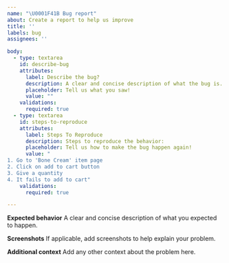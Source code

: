```yaml
---
name: "\U0001F41B Bug report"
about: Create a report to help us improve
title: ''
labels: bug
assignees: ''

body:
  - type: textarea
    id: describe-bug
    attributes:
      label: Describe the bug?
      description: A clear and concise description of what the bug is. If you for example disagree with what the name of an game item is please point out what you believe it should say.
      placeholder: Tell us what you saw!
      value: ""
    validations:
      required: true
  - type: textarea
    id: steps-to-reproduce
    attributes:
      label: Steps To Reproduce
      description: Steps to reproduce the behavior:
      placeholder: Tell us how to make the bug happen again!
      value: "
1. Go to 'Bone Cream' item page
2. Click on add to cart button
3. Give a quantity
4. It fails to add to cart"
    validations:
      required: true

---
```


<!--
Thank you for reporting issues!
Please make sure that you have looked at and read the "I found a Bug and I want to report it" section of the Contributing to AssistantNMS document: https://github.com/AssistantNMS/App/blob/main/.github/CONTRIBUTING.md
-->

**Expected behavior**
A clear and concise description of what you expected to happen.

**Screenshots**
If applicable, add screenshots to help explain your problem.

**Additional context**
Add any other context about the problem here.
